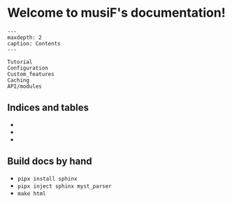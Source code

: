 # Welcome to musiF's documentation!

```{toctree}
---
maxdepth: 2
caption: Contents
---

Tutorial
Configuration
Custom_features
Caching
API/modules

```

## Indices and tables

* [](genindex)
* [](modindex)
* [](search)

## Build docs by hand
* `pipx install sphinx`
* `pipx inject sphinx myst_parser`
* `make html`
